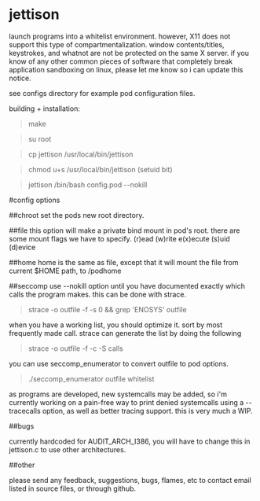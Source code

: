 # jettison
launch programs into a whitelist environment. however, X11 does not support
this type of compartmentalization. window contents/titles, keystrokes,
and whatnot are not be protected on the same X server. if you know of any
other common pieces of software that completely break application sandboxing
on linux, please let me know so i can update this notice.

see configs directory for example pod configuration files.

building + installation:
> make

> su root

> cp jettison /usr/local/bin/jettison

> chmod u+s /usr/local/bin/jettison (setuid bit)

> jettison /bin/bash config.pod --nokill

#config options

##chroot
set the pods new root directory.

##file
this option will make a private bind mount in pod's root.
there are some mount flags we have to specify.
(r)ead (w)rite e(x)ecute (s)uid (d)evice

##home
home is the same as file, except that it will mount the file from current
$HOME path, to <podroot>/podhome

##seccomp
use --nokill option until you have documented exactly which calls the
program makes.  this can be done with strace.

>strace -o outfile -f -s 0 && grep 'ENOSYS' outfile

when you have a working list, you should optimize it. sort by most
frequently made call. strace can generate the list by doing the following

>strace -o outfile -f -c -S calls

you can use seccomp_enumerator to convert outfile to pod options.

>./seccomp_enumerator outfile whitelist

as programs are developed, new systemcalls may be added, so i'm currently
working on a pain-free way to print denied systemcalls using a --tracecalls
option, as well as better tracing support. this is very much a WIP.

##bugs

currently hardcoded for AUDIT_ARCH_I386, you will have to change
this in jettison.c to use other architectures.

##other

please send any feedback, suggestions, bugs, flames, etc
to contact email listed in source files, or through github.
